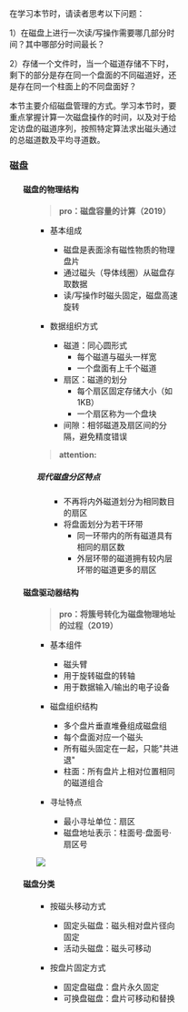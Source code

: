 <div style="float: left; width: 64%; padding: 1%;">

<ul>

在学习本节时，请读者思考以下问题：

1）在磁盘上进行一次读/写操作需要哪几部分时间？其中哪部分时间最长？

2）存储一个文件时，当一个磁道存储不下时，剩下的部分是存在同一个盘面的不同磁道好，还是存在同一个柱面上的不同盘面好？

本节主要介绍磁盘管理的方式。学习本节时，要重点掌握计算一次磁盘操作的时间，以及对于给定访盘的磁道序列，按照特定算法求出磁头通过的总磁道数及平均寻道数。

### 磁盘

<ul>

#### 磁盘的物理结构

<ul>

> **pro：磁盘容量的计算（2019）**

- 基本组成
  - 磁盘是表面涂有磁性物质的物理盘片
  - 通过磁头（导体线圈）从磁盘存取数据
  - 读/写操作时磁头固定，磁盘高速旋转

- 数据组织方式
  - 磁道：同心圆形式
    - 每个磁道与磁头一样宽
    - 一个盘面有上千个磁道
  - 扇区：磁道的划分
    - 每个扇区固定存储大小（如1KB）
    - 一个扇区称为一个盘块
  - 间隙：相邻磁道及扇区间的分隔，避免精度错误

> **attention:**

##### 现代磁盘分区特点

<ul>

- 不再将内外磁道划分为相同数目的扇区
- 将盘面划分为若干环带
  - 同一环带内的所有磁道具有相同的扇区数
  - 外层环带的磁道拥有较内层环带的磁道更多的扇区

</ul>

</ul>

#### 磁盘驱动器结构

<ul>

> **pro：将簇号转化为磁盘物理地址的过程（2019）**

- 基本组件
  - 磁头臂
  - 用于旋转磁盘的转轴
  - 用于数据输入/输出的电子设备

- 磁盘组织结构
  - 多个盘片垂直堆叠组成磁盘组
  - 每个盘面对应一个磁头
  - 所有磁头固定在一起，只能"共进退"
  - 柱面：所有盘片上相对位置相同的磁道组合

- 寻址特点
  - 最小寻址单位：扇区
  - 磁盘地址表示：柱面号·盘面号·扇区号

![](https://cdn-mineru.openxlab.org.cn/model-mineru/prod/d4e0d181abdea47ec7802f4dd8f7c52b20cd866783db066ce1b13bf46bcb3fdc.jpg)

</ul>

#### 磁盘分类

<ul>

- 按磁头移动方式
  - 固定头磁盘：磁头相对盘片径向固定
  - 活动头磁盘：磁头可移动

- 按盘片固定方式
  - 固定盘磁盘：盘片永久固定
  - 可换盘磁盘：盘片可移动和替换

</ul>

</ul>
</div>
<div style="float: right; width: 26%; padding: 1%;">

</div>
<div style="clear: both;"></div>
